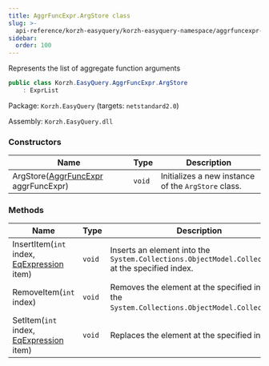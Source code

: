 ```yaml
---
title: AggrFuncExpr.ArgStore class
slug: >-
  api-reference/korzh-easyquery/korzh-easyquery-namespace/aggrfuncexpr-argstore-class
sidebar:
  order: 100
---
```


Represents the list of aggregate function arguments
```csharp
public class Korzh.EasyQuery.AggrFuncExpr.ArgStore
    : ExprList

```
Package: `Korzh.EasyQuery` (targets: `netstandard2.0`)

Assembly: `Korzh.EasyQuery.dll`

### Constructors

| Name | Type | Description | 
| --- | --- | --- | 
| ArgStore([AggrFuncExpr](/easyquery/docs/api-reference/korzh-easyquery/korzh-easyquery-namespace/aggrfuncexpr-class) aggrFuncExpr) | `void` | Initializes a new instance of the `ArgStore` class. | 


### Methods

| Name | Type | Description | 
| --- | --- | --- | 
| InsertItem(`int` index, [EqExpression](/easyquery/docs/api-reference/korzh-easyquery/korzh-easyquery-namespace/eqexpression-class) item) | `void` | Inserts an element into the `System.Collections.ObjectModel.Collection'1` at the specified index. | 
| RemoveItem(`int` index) | `void` | Removes the element at the specified index of the `System.Collections.ObjectModel.Collection'1`. | 
| SetItem(`int` index, [EqExpression](/easyquery/docs/api-reference/korzh-easyquery/korzh-easyquery-namespace/eqexpression-class) item) | `void` | Replaces the element at the specified index. |
